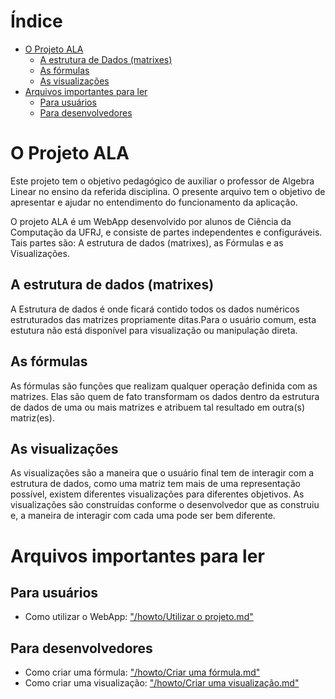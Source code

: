 # Índice

* [O Projeto ALA](#o-projeto-ala)
    * [A estrutura de Dados (matrixes)](#a-estrutura-de-dados-(matrixes))
    * [As fórmulas](#as-fórmulas)
    * [As visualizações](#as-visualizações)
* [Arquivos importantes para ler](#arquivos-importantes-para-ler)
    * [Para usuários](#para-usuários)
    * [Para desenvolvedores](#para-desenvolvedores)


# O Projeto ALA

Este projeto tem o objetivo pedagógico de auxiliar o professor de Algebra Linear no ensino
da referida disciplina. O presente arquivo tem o objetivo de apresentar e ajudar no entendimento do funcionamento da aplicação.

O projeto ALA é um WebApp desenvolvido por alunos de Ciência da Computação da UFRJ, e consiste de partes independentes e configuráveis. Tais partes são: A estrutura de dados (matrixes), as Fórmulas e as Visualizações.

## A estrutura de dados (matrixes)
A Estrutura de dados é onde ficará contido todos os dados numéricos estruturados das matrizes propriamente ditas.Para o usuário comum, esta estutura não está disponível para visualização ou manipulação direta.

## As fórmulas
As fórmulas são funções que realizam qualquer operação definida com as matrizes. Elas são quem de fato transformam os dados dentro da estrutura de dados de uma ou mais matrizes e atribuem tal resultado em outra(s) matriz(es).

## As visualizações
As visualizações são a maneira que o usuário final tem de interagir com a estrutura de dados, como uma matriz tem mais de uma representação possível, existem diferentes visualizações para diferentes objetivos. As visualizações são construídas conforme o desenvolvedor que as construiu e, a maneira de interagir com cada uma pode ser bem diferente.

# Arquivos importantes para ler
## Para usuários
* Como utilizar o WebApp: ["/howto/Utilizar o projeto.md"](/howto/Utilizar%20o%20projeto.md)

## Para desenvolvedores
* Como criar uma fórmula: ["/howto/Criar uma fórmula.md"](/howto/Criar%20uma%20fórmula.md)
* Como criar uma visualização: ["/howto/Criar uma visualização.md"](/howto/Criar%20uma%20visualização.md)
